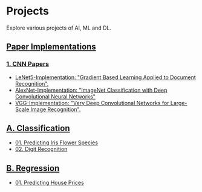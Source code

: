 # Projects

Explore various projects of AI, ML and DL.

## [Paper Implementations](Paper%20Implementations/)

### [1. CNN Papers](Paper%20Implementations/CNN%20Papers/)

- [LeNet5-Implementation: "Gradient Based Learning Applied to Document Recognition".](https://github.com/nordengt/LeNet5-Implementation)
- [AlexNet-Implementation: "ImageNet Classification with Deep Convolutional Neural Networks"](https://github.com/nordengt/AlexNet-Implementation)
- [VGG-Implementation: "Very Deep Convolutional Networks for Large-Scale Image Recognition".](https://github.com/nordengt/VGG-Implementation)

## [A. Classification](A.%20Classification/)

- [01. Predicting Iris Flower Species](A.%20Classification/01.%20Predicting%20Iris%20Flower%20Species(01)/)
- [02. Digit Recognition](A.%20Classification/02.%20Digit%20Recognition(02)/)


## [B. Regression](B.%20Regression/)

- [01. Predicting House Prices](B.%20Regression/01.%20Predicting%20House%20Prices(03)/)